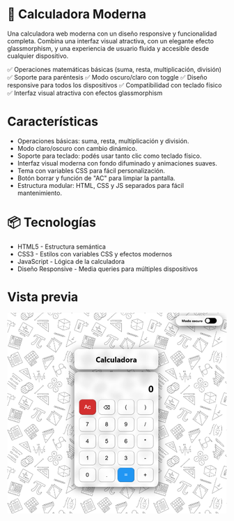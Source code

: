 # 🧮 Calculadora Moderna
Una calculadora web moderna con un diseño responsive y funcionalidad completa. Combina una interfaz visual atractiva, con un elegante efecto glassmorphism, y una experiencia de usuario fluida y accesible desde cualquier dispositivo.

✅ Operaciones matemáticas básicas (suma, resta, multiplicación, división)
✅ Soporte para paréntesis
✅ Modo oscuro/claro con toggle
✅ Diseño responsive para todos los dispositivos
✅ Compatibilidad con teclado físico
✅ Interfaz visual atractiva con efectos glassmorphism


# Características
- Operaciones básicas: suma, resta, multiplicación y división.
- Modo claro/oscuro con cambio dinámico.
- Soporte para teclado: podés usar tanto clic como teclado físico.
- Interfaz visual moderna con fondo difuminado y animaciones suaves.
- Tema con variables CSS para fácil personalización.
- Botón borrar y función de "AC" para limpiar la pantalla.
- Estructura modular: HTML, CSS y JS separados para fácil mantenimiento.

# 📦 Tecnologías
- HTML5 - Estructura semántica
- CSS3 - Estilos con variables CSS y efectos modernos
- JavaScript - Lógica de la calculadora
- Diseño Responsive - Media queries para múltiples dispositivos

# Vista previa
![Vista previa de la calculadora](./assets/calculadora_moderna.png)

